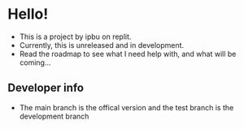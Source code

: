 # Hello!
- This is a project by ipbu on replit.
- Currently, this is unreleased and in development.
- Read the roadmap to see what I need help with, and what will be coming...

## Developer info
- The main branch is the offical version and the test branch is the development branch